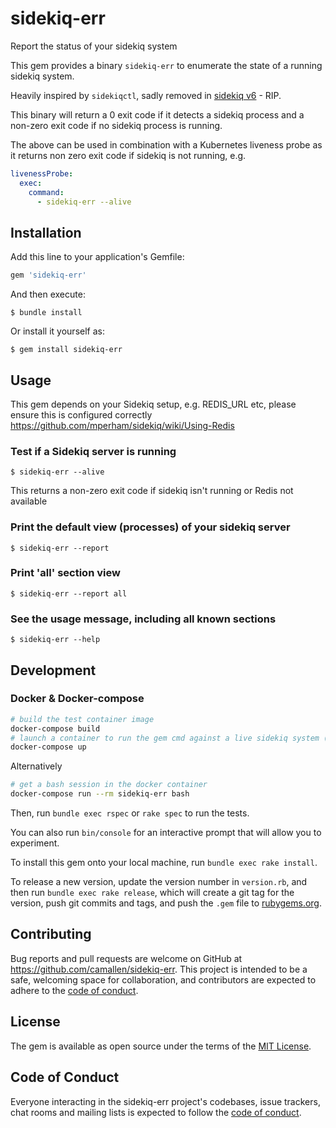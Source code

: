 # sidekiq-err

Report the status of your sidekiq system

This gem provides a binary `sidekiq-err` to enumerate the state of a running sidekiq system.

Heavily inspired by `sidekiqctl`, sadly removed in [sidekiq v6](https://github.com/mperham/sidekiq/blob/74ccba6c68b1df31d615991fb2749fc19de8fbf7/bin/sidekiqctl) - RIP.

This binary will return a 0 exit code if it detects a sidekiq process and a non-zero exit code if no sidekiq process is running.

The above can be used in combination with a Kubernetes liveness probe as it returns non zero exit code if sidekiq is not running, e.g.

``` yaml
livenessProbe:
  exec:
    command:
      - sidekiq-err --alive
```

## Installation

Add this line to your application's Gemfile:

```ruby
gem 'sidekiq-err'
```

And then execute:

`$ bundle install`

Or install it yourself as:

`$ gem install sidekiq-err`

## Usage

This gem depends on your Sidekiq setup, e.g. REDIS_URL etc, please ensure this is configured correctly https://github.com/mperham/sidekiq/wiki/Using-Redis

### Test if a Sidekiq server is running

`$ sidekiq-err --alive`

This returns a non-zero exit code if sidekiq isn't running or Redis not available


### Print the default view (processes) of your sidekiq server

`$ sidekiq-err --report`

### Print 'all' section view

`$ sidekiq-err --report all`

### See the usage message, including all known sections

`$ sidekiq-err --help`

## Development

### Docker & Docker-compose

``` sh
# build the test container image
docker-compose build
# launch a container to run the gem cmd against a live sidekiq system (see docker-compose.yml for server)
docker-compose up
```

Alternatively

``` sh
# get a bash session in the docker container
docker-compose run --rm sidekiq-err bash
```

Then, run `bundle exec rspec` or `rake spec` to run the tests.

You can also run `bin/console` for an interactive prompt that will allow you to experiment.

To install this gem onto your local machine, run `bundle exec rake install`.

To release a new version, update the version number in `version.rb`, and then run `bundle exec rake release`, which will create a git tag for the version, push git commits and tags, and push the `.gem` file to [rubygems.org](https://rubygems.org).

## Contributing

Bug reports and pull requests are welcome on GitHub at https://github.com/camallen/sidekiq-err. This project is intended to be a safe, welcoming space for collaboration, and contributors are expected to adhere to the [code of conduct](https://github.com/camallen/sidekiq-err/blob/master/CODE_OF_CONDUCT.md).

## License

The gem is available as open source under the terms of the [MIT License](https://opensource.org/licenses/MIT).

## Code of Conduct

Everyone interacting in the sidekiq-err project's codebases, issue trackers, chat rooms and mailing lists is expected to follow the [code of conduct](https://github.com/camallen/sidekiq-err/blob/master/CODE_OF_CONDUCT.md).
